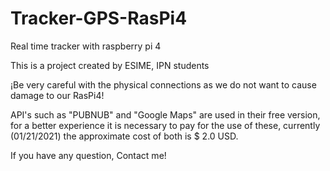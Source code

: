 # Tracker-GPS-RasPi4
Real time tracker with raspberry pi 4

This is a project created by ESIME, IPN students

¡Be very careful with the physical connections as we do not want to cause damage to our RasPi4!

API's such as "PUBNUB" and "Google Maps" are used in their free version, for a better experience it is necessary to pay for the use of these, currently (01/21/2021) the approximate cost of both is $ 2.0 USD.

If you have any question, Contact me!
